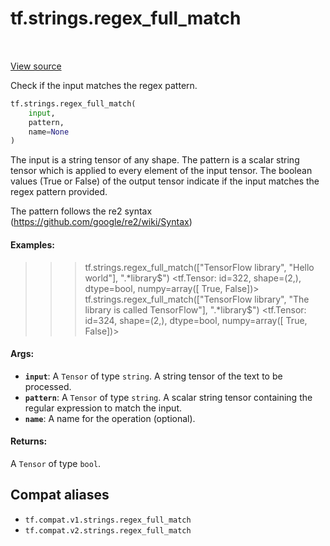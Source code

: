 <div itemscope itemtype="http://developers.google.com/ReferenceObject">
<meta itemprop="name" content="tf.strings.regex_full_match" />
<meta itemprop="path" content="Stable" />
</div>

# tf.strings.regex_full_match

<!-- Insert buttons and diff -->

<table class="tfo-notebook-buttons tfo-api" align="left">
</table>

<a target="_blank" href="/code/stable/tensorflow/python/ops/string_ops.py">View source</a>



Check if the input matches the regex pattern.

``` python
tf.strings.regex_full_match(
    input,
    pattern,
    name=None
)
```



<!-- Placeholder for "Used in" -->

The input is a string tensor of any shape. The pattern is a scalar
string tensor which is applied to every element of the input tensor.
The boolean values (True or False) of the output tensor indicate
if the input matches the regex pattern provided.

The pattern follows the re2 syntax (https://github.com/google/re2/wiki/Syntax)

#### Examples:


>>> tf.strings.regex_full_match(["TensorFlow library", "Hello world"], ".*library$")
<tf.Tensor: id=322, shape=(2,), dtype=bool, numpy=array([ True, False])>
>>> tf.strings.regex_full_match(["TensorFlow library", "The library is called TensorFlow"], ".*library$")
<tf.Tensor: id=324, shape=(2,), dtype=bool, numpy=array([ True, False])>

#### Args:


* <b>`input`</b>: A `Tensor` of type `string`.
  A string tensor of the text to be processed.
* <b>`pattern`</b>: A `Tensor` of type `string`.
  A scalar string tensor containing the regular expression to match the input.
* <b>`name`</b>: A name for the operation (optional).


#### Returns:

A `Tensor` of type `bool`.


## Compat aliases

* `tf.compat.v1.strings.regex_full_match`
* `tf.compat.v2.strings.regex_full_match`

